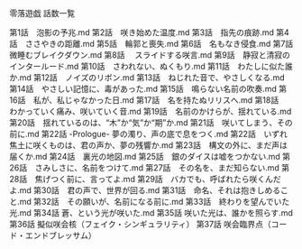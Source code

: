 零落遊戯 話数一覧

第1話　泡影の予兆.md
第2話　咲き始めた温度.md
第3話　指先の痕跡.md
第4話　ささやきの距離.md
第5話　輪郭と喪失.md
第6話　名もなき侵食.md
第7話　微睡むブレイクダウン.md
第8話 　スライドする咲言.md
第9話　静寂と清寂のインタールード.md
第10話　さわれない、ぬくもり.md
第11話　わたしに似た誰か.md
第12話　ノイズのリボン.md
第13話　ねじれた音で、やさしくなる.md
第14話　やさしい記憶に、毒があった.md
第15話　鳴らない名前の吹奏.md
第16話　私が、私じゃなかった日.md
第17話　名を持たぬリリスへ.md
第18話　わかっていく痛み、咲いていく音.md
第19話　名前のかけらが、揺れている.md
第20話　揺れているのは、“木”か“気”か“期”か.md
第21話　咲いてしまう、その前に.md
第22話 -Prologue- 夢の濁り、声の底で息をつく.md
第22話　いずれ焦土に咲くものは、君の声か、夢の残響か.md
第23話　構文の外に、まだ声は届くか.md
第24話　裏光の地図.md
第25話　銀のダイスは嘘をつかない.md
第26話　さみしさに、名前をつけて.md
第27話　その名を、まだ知らない.md
第28話　焦げつく前に、言ってよ.md
第29話　バカでも、呼ばれたら咲くんだよ.md
第30話　君の声で、世界が回る.md
第31話　命名、それは抱きしめること.md
第32話　その願いが、名前になる前に.md
第33話　終わりを望んでいた光.md
第34話  蒼、という光が咲いた.md
第35話  咲いた光は、誰かを照らす.md
第36話 擬似咲会核（フェイク・シンギュラリティ）
第37話 咲会臨界点（コード・エンドブレッサム）
